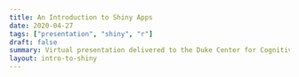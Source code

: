 ```yaml
---
title: An Introduction to Shiny Apps
date: 2020-04-27
tags: ["presentation", "shiny", "r"]
draft: false
summary: Virtual presentation delivered to the Duke Center for Cognitive Neuroscience.
layout: intro-to-shiny
---
```

